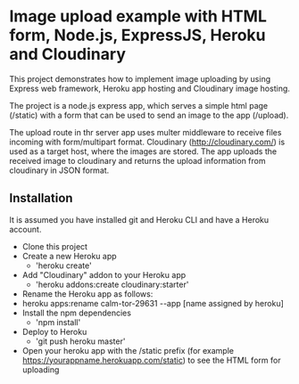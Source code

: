 # Image upload example with HTML form, Node.js, ExpressJS, Heroku and Cloudinary
This project demonstrates how to implement image uploading by using Express web framework,
Heroku app hosting and Cloudinary image hosting. 

The project is a node.js express app, which serves a simple html page (/static) with a form that can be used to send an image to the app (/upload). 

The upload route in thr server app uses multer middleware to receive files incoming with form/multipart format.
Cloudinary (http://cloudinary.com/) is used as a target host, where the images are stored. The app uploads the received image to cloudinary and 
returns the upload information from cloudinary in JSON format. 

## Installation
It is assumed you have installed git and Heroku CLI and have a Heroku account.  

- Clone this project
- Create a new Heroku app
  - 'heroku create'
- Add "Cloudinary" addon to your Heroku app
  - 'heroku addons:create cloudinary:starter'
- Rename the Heroku app as follows:
 - heroku apps:rename calm-tor-29631 --app [name assigned by heroku]
- Install the npm dependencies 
  - 'npm install'
- Deploy to Heroku 
  - 'git push heroku master'
- Open your heroku app with the /static prefix (for example https://yourappname.herokuapp.com/static) to see the HTML form for uploading

    
